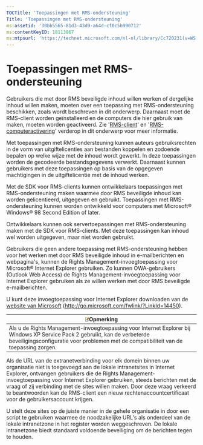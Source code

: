 ```yaml
---
TOCTitle: 'Toepassingen met RMS-ondersteuning'
Title: 'Toepassingen met RMS-ondersteuning'
ms:assetid: '30bb5565-81d3-43d9-a64d-cf0c5b990712'
ms:contentKeyID: 18113867
ms:mtpsurl: 'https://technet.microsoft.com/nl-nl/library/Cc720231(v=WS.10)'
---
```


Toepassingen met RMS-ondersteuning
==================================

Gebruikers die met door RMS beveiligde inhoud willen werken of dergelijke inhoud willen maken, moeten over een toepassing met RMS-ondersteuning beschikken, zoals wordt beschreven in dit onderwerp. Daarnaast moet de RMS-client worden geïnstalleerd en de computers die hier gebruik van maken, moeten worden geactiveerd. Zie '[RMS-client](https://technet.microsoft.com/03294fa2-8350-430d-b4b0-03d5169937c2)' en '[RMS-computeractivering](https://technet.microsoft.com/09a0d631-9860-477f-9d10-df61b3bfe125)' verderop in dit onderwerp voor meer informatie.

Met toepassingen met RMS-ondersteuning kunnen auteurs gebruiksrechten in de vorm van uitgiftelicenties aan bestanden koppelen en zodoende bepalen op welke wijze met de inhoud wordt gewerkt. In deze toepassingen worden de gecodeerde bestandsgegevens verwerkt. Daarnaast kunnen gebruikers met deze toepassingen op basis van de opgegeven machtigingen in de uitgiftelicentie met de inhoud werken.

Met de SDK voor RMS-clients kunnen ontwikkelaars toepassingen met RMS-ondersteuning maken waarmee door RMS beveiligde inhoud kan worden gelicentieerd, uitgegeven en gebruikt. Toepassingen met RMS-ondersteuning kunnen worden ontwikkeld voor computers met Microsoft® Windows® 98 Second Edition of later.

Ontwikkelaars kunnen ook servertoepassingen met RMS-ondersteuning maken met de SDK voor RMS-clients. Met deze toepassingen kan inhoud wel worden uitgegeven, maar niet worden gebruikt.

Gebruikers die geen andere toepassing met RMS-ondersteuning hebben voor het werken met door RMS beveiligde inhoud in e-mailberichten en webpagina's, kunnen de Rights Management-invoegtoepassing voor Microsoft® Internet Explorer gebruiken. Zo kunnen OWA-gebruikers (Outlook Web Access) de Rights Management-invoegtoepassing voor Internet Explorer gebruiken als ze willen werken met door RMS beveiligde e-mailberichten.

U kunt deze invoegtoepassing voor Internet Explorer downloaden van de [website van Microsoft](http://go.microsoft.com/fwlink/?linkid=14450) (http://go.microsoft.com/fwlink/?LinkId=14450).

| ![](/security-updates/images/Cc720231.note(WS.10).gif)Opmerking                                                                                                                                            |
|-----------------------------------------------------------------------------------------------------------------------------------------------------------------------------------------------------------------------|
| Als u de Rights Management-invoegtoepassing voor Internet Explorer bij Windows XP Service Pack 2 gebruikt, kan de verbeterde beveiligingsconfiguratie voor problemen met de compatibiliteit van de toepassing zorgen. |

Als de URL van de extranetverbinding voor elk domein binnen uw organisatie niet is toegevoegd aan de lokale intranetsites in Internet Explorer, ontvangen gebruikers die de Rights Management-invoegtoepassing voor Internet Explorer gebruiken, steeds berichten met de vraag of zij verbinding met de sites willen maken. Door deze vraag verkeerd te beantwoorden kan de RMS-client een nieuw rechtenaccountcertificaat voor de gebruikersaccount krijgen.

U stelt deze sites op de juiste manier in de gehele organisatie in door een script te gebruiken waarmee de noodzakelijke URL's als onderdeel van de lokale intranetzone in het register worden weggeschreven. De lokale intranetzone biedt standaard voldoende beveiliging om de berichten tegen te houden.
